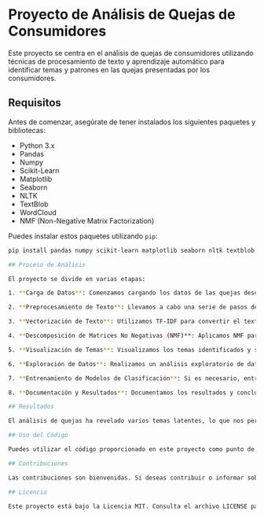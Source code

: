 # Proyecto de Análisis de Quejas de Consumidores

Este proyecto se centra en el análisis de quejas de consumidores utilizando técnicas de procesamiento de texto y aprendizaje automático para identificar temas y patrones en las quejas presentadas por los consumidores.

## Requisitos

Antes de comenzar, asegúrate de tener instalados los siguientes paquetes y bibliotecas:

- Python 3.x
- Pandas
- Numpy
- Scikit-Learn
- Matplotlib
- Seaborn
- NLTK
- TextBlob
- WordCloud
- NMF (Non-Negative Matrix Factorization)

Puedes instalar estos paquetes utilizando `pip`:

```bash
pip install pandas numpy scikit-learn matplotlib seaborn nltk textblob wordcloud

## Proceso de Análisis

El proyecto se divide en varias etapas:

1. **Carga de Datos**: Comenzamos cargando los datos de las quejas desde un archivo JSON.

2. **Preprocesamiento de Texto**: Llevamos a cabo una serie de pasos de preprocesamiento de texto, que incluyen la conversión a minúsculas, eliminación de puntuación, tokenización, eliminación de stopwords, lematización y extracción de partes del discurso.

3. **Vectorización de Texto**: Utilizamos TF-IDF para convertir el texto preprocesado en una representación numérica adecuada para el aprendizaje automático.

4. **Descomposición de Matrices No Negativas (NMF)**: Aplicamos NMF para identificar temas latentes en las quejas y asignamos etiquetas de tema a cada queja.

5. **Visualización de Temas**: Visualizamos los temas identificados y sus palabras clave más importantes.

6. **Exploración de Datos**: Realizamos un análisis exploratorio de datos para comprender mejor la distribución de las quejas y otros patrones.

7. **Entrenamiento de Modelos de Clasificación**: Si es necesario, entrenamos modelos de clasificación para tareas adicionales, como la predicción de la categoría de una queja.

8. **Documentación y Resultados**: Documentamos los resultados y conclusiones en este archivo README.md y, si es necesario, en otros archivos de informe.

## Resultados

El análisis de quejas ha revelado varios temas latentes, lo que nos permite comprender mejor las preocupaciones y problemas más comunes de los consumidores. Los resultados se pueden encontrar en el proyecto, junto con visualizaciones y gráficos que ayudan a comunicar estos hallazgos de manera efectiva.

## Uso del Código

Puedes utilizar el código proporcionado en este proyecto como punto de partida para tu propio análisis de texto y aplicaciones de aprendizaje automático relacionadas con datos de quejas de consumidores.

## Contribuciones

Las contribuciones son bienvenidas. Si deseas contribuir o informar sobre problemas, por favor abre un problema o envía una solicitud de extracción.

## Licencia

Este proyecto está bajo la Licencia MIT. Consulta el archivo LICENSE para más detalles.
